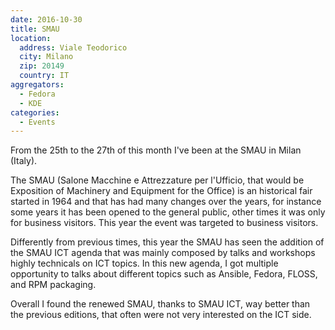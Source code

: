```yaml
---
date: 2016-10-30
title: SMAU
location:
  address: Viale Teodorico
  city: Milano
  zip: 20149
  country: IT
aggregators:
  - Fedora
  - KDE
categories:
  - Events
---
```

From the 25th to the 27th of this month I've been at the SMAU in Milan (Italy).

The SMAU (Salone Macchine e Attrezzature per l'Ufficio, that would be Exposition of Machinery and Equipment for the Office) is an historical fair started in 1964 and that has had many changes over the years, for instance some years it has been opened to the general public, other times it was only for business visitors.
This year the event was targeted to business visitors.

Differently from previous times, this year the SMAU has seen the addition of the SMAU ICT agenda that was mainly composed by talks and workshops highly technicals on ICT topics.
In this new agenda, I got multiple opportunity to talks about different topics such as Ansible, Fedora, FLOSS, and RPM packaging.

Overall I found the renewed SMAU, thanks to SMAU ICT, way better than the previous editions, that often were not very interested on the ICT side.

